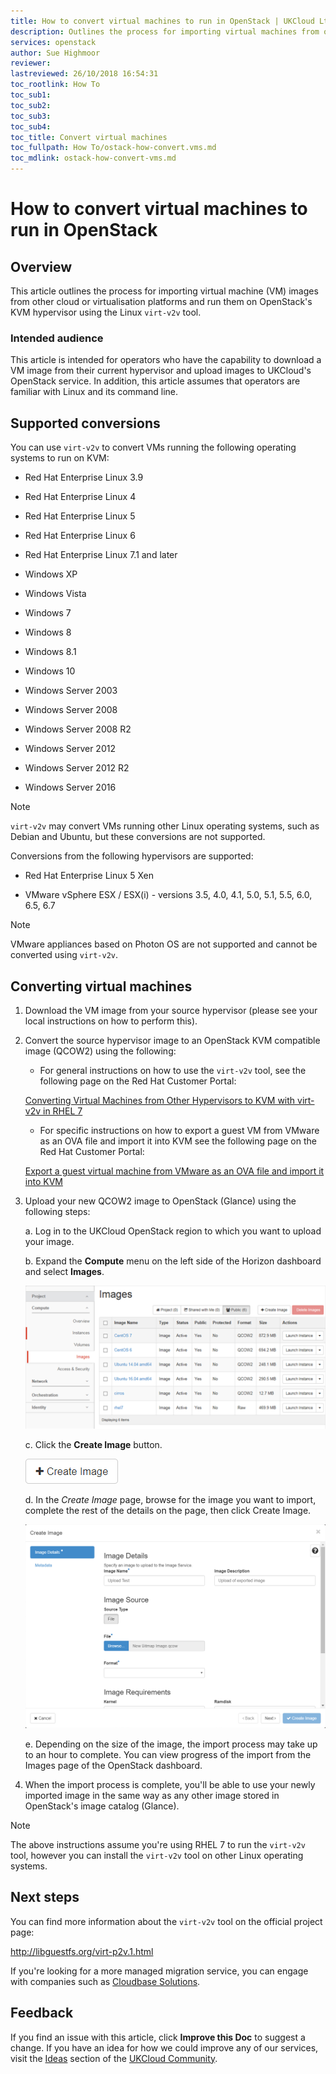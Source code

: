 ```yaml
---
title: How to convert virtual machines to run in OpenStack | UKCloud Ltd
description: Outlines the process for importing virtual machines from other clouds and running them on OpenStack's KVM hypervisor using virt-v2v
services: openstack
author: Sue Highmoor
reviewer:
lastreviewed: 26/10/2018 16:54:31
toc_rootlink: How To
toc_sub1:
toc_sub2:
toc_sub3:
toc_sub4:
toc_title: Convert virtual machines
toc_fullpath: How To/ostack-how-convert.vms.md
toc_mdlink: ostack-how-convert-vms.md
---
```


# How to convert virtual machines to run in OpenStack

## Overview

This article outlines the process for importing virtual machine (VM) images from other cloud or virtualisation platforms and run them on OpenStack's KVM hypervisor using the Linux `virt-v2v` tool.

### Intended audience

This article is intended for operators who have the capability to download a VM image from their current hypervisor and upload images to UKCloud's OpenStack service. In addition, this article assumes that operators are familiar with Linux and its command line.

## Supported conversions

You can use `virt-v2v` to convert VMs running the following operating systems to run on KVM:

- Red Hat Enterprise Linux 3.9

- Red Hat Enterprise Linux 4

- Red Hat Enterprise Linux 5

- Red Hat Enterprise Linux 6

- Red Hat Enterprise Linux 7.1 and later

- Windows XP

- Windows Vista

- Windows 7

- Windows 8

- Windows 8.1

- Windows 10

- Windows Server 2003

- Windows Server 2008

- Windows Server 2008 R2

- Windows Server 2012

- Windows Server 2012 R2

- Windows Server 2016

> [!NOTE]
> `virt-v2v` may convert VMs running other Linux operating systems, such as Debian and Ubuntu, but these conversions are not supported.

Conversions from the following hypervisors are supported:

- Red Hat Enterprise Linux 5 Xen

- VMware vSphere ESX / ESX(i) - versions 3.5, 4.0, 4.1, 5.0, 5.1, 5.5, 6.0, 6.5, 6.7

> [!NOTE]
> VMware appliances based on Photon OS are not supported and cannot be converted using `virt-v2v`.

## Converting virtual machines

1. Download the VM image from your source hypervisor (please see your local instructions on how to perform this).

2. Convert the source hypervisor image to an OpenStack KVM compatible image (QCOW2) using the following:

    - For general instructions on how to use the `virt-v2v` tool, see the following page on the Red Hat Customer Portal:

    [Converting Virtual Machines from Other Hypervisors to KVM with virt-v2v in RHEL 7](https://access.redhat.com/articles/1351473)

    - For specific instructions on how to export a guest VM from VMware as an OVA file and import it into KVM see the following page on the Red Hat Customer Portal:

    [Export a guest virtual machine from VMware as an OVA file and import it into KVM](https://access.redhat.com/articles/1351963)

3. Upload your new QCOW2 image to OpenStack (Glance) using the following steps:

    a. Log in to the UKCloud OpenStack region to which you want to upload your image.

    b. Expand the **Compute** menu on the left side of the Horizon dashboard and select **Images**.

    ![Images page](images/ostack-horizon-images.png)

    c. Click the **Create Image** button.

    ![Create Image button](images/ostack-horizon-btn-create-image.png)

    d. In the *Create Image* page, browse for the image you want to import, complete the rest of the details on the page, then click Create Image.

    ![Create Image page](images/ostack-horizon-create-image.png)

    e. Depending on the size of the image, the import process may take up to an hour to complete. You can view progress of the import from the Images page of the OpenStack dashboard.

4. When the import process is complete, you'll be able to use your newly imported image in the same way as any other image stored in OpenStack's image catalog (Glance).

> [!NOTE]
> The above instructions assume you're using RHEL 7 to run the `virt-v2v` tool, however you can install the `virt-v2v` tool on other Linux operating systems.

## Next steps

You can find more information about the `virt-v2v` tool on the official project page:

<http://libguestfs.org/virt-p2v.1.html>

If you're looking for a more managed migration service, you can engage with companies such as [Cloudbase Solutions](https://cloudbase.it/coriolis/).

## Feedback

If you find an issue with this article, click **Improve this Doc** to suggest a change. If you have an idea for how we could improve any of our services, visit the [Ideas](https://community.ukcloud.com/ideas) section of the [UKCloud Community](https://community.ukcloud.com).
